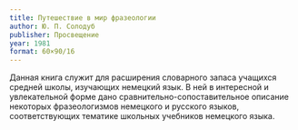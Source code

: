```yaml
---
title: Путешествие в мир фразеологии
author: Ю. П. Солодуб
publisher: Просвещение
year: 1981
format: 60×90/16
---
```


Данная книга служит для расширения словарного запаса учащихся средней школы, изучающих немецкий язык.
В ней в интересной и увлекательной форме дано сравнительно-сопоставительное описание некоторых фразеологизмов немецкого и русского языков, соответствующих тематике школьных учебников немецкого языка.
